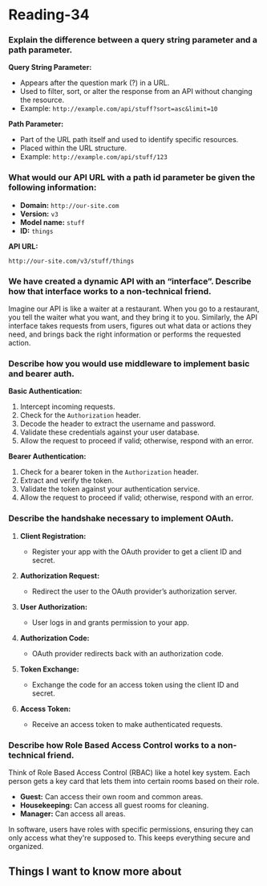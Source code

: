 # Reading-34

### Explain the difference between a query string parameter and a path parameter.

**Query String Parameter:**
- Appears after the question mark (?) in a URL.
- Used to filter, sort, or alter the response from an API without changing the resource.
- Example: `http://example.com/api/stuff?sort=asc&limit=10`

**Path Parameter:**
- Part of the URL path itself and used to identify specific resources.
- Placed within the URL structure.
- Example: `http://example.com/api/stuff/123`

### What would our API URL with a path id parameter be given the following information:

- **Domain:** `http://our-site.com`
- **Version:** `v3`
- **Model name:** `stuff`
- **ID:** `things`

**API URL:**
```
http://our-site.com/v3/stuff/things
```

### We have created a dynamic API with an “interface”. Describe how that interface works to a non-technical friend.

Imagine our API is like a waiter at a restaurant. When you go to a restaurant, you tell the waiter what you want, and they bring it to you. Similarly, the API interface takes requests from users, figures out what data or actions they need, and brings back the right information or performs the requested action.

### Describe how you would use middleware to implement basic and bearer auth.

**Basic Authentication:**
1. Intercept incoming requests.
2. Check for the `Authorization` header.
3. Decode the header to extract the username and password.
4. Validate these credentials against your user database.
5. Allow the request to proceed if valid; otherwise, respond with an error.

**Bearer Authentication:**
1. Check for a bearer token in the `Authorization` header.
2. Extract and verify the token.
3. Validate the token against your authentication service.
4. Allow the request to proceed if valid; otherwise, respond with an error.

### Describe the handshake necessary to implement OAuth.

1. **Client Registration:**
   - Register your app with the OAuth provider to get a client ID and secret.

2. **Authorization Request:**
   - Redirect the user to the OAuth provider’s authorization server.

3. **User Authorization:**
   - User logs in and grants permission to your app.

4. **Authorization Code:**
   - OAuth provider redirects back with an authorization code.

5. **Token Exchange:**
   - Exchange the code for an access token using the client ID and secret.

6. **Access Token:**
   - Receive an access token to make authenticated requests.

### Describe how Role Based Access Control works to a non-technical friend.

Think of Role Based Access Control (RBAC) like a hotel key system. Each person gets a key card that lets them into certain rooms based on their role.

- **Guest:** Can access their own room and common areas.
- **Housekeeping:** Can access all guest rooms for cleaning.
- **Manager:** Can access all areas.

In software, users have roles with specific permissions, ensuring they can only access what they're supposed to. This keeps everything secure and organized.

## Things I want to know more about
